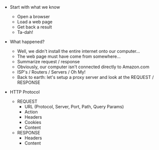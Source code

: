 
 * Start with what we know
   * Open a browser
   * Load a web page
   * Get back a result
   * Ta-dah!

 * What happened?
   * Well, we didn't install the entire internet onto our computer...
   * The web page must have come from somewhere...
   * Summarize request / response
   * Obviously, our computer isn't connected directly to Amazon.com
   * ISP's / Routers / Servers / Oh My!
   * Back to earth: let's setup a proxy server and look at the REQUEST / RESPONSE

 * HTTP Protocol
   * REQUEST
     * URL     (Protocol, Server, Port, Path, Query Params)
     * Action
     * Headers
     * Cookies
     * Content
   * RESPONSE
     * Headers
     * Content

